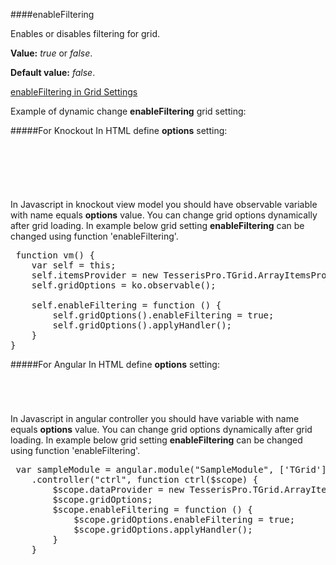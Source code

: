 ﻿####enableFiltering

Enables or disables filtering for grid. 

**Value:** *true* or *false*.

**Default value:** *false*.

[enableFiltering in Grid Settings](#!/GridSettings/enableFiltering)

Example of dynamic change **enableFiltering** grid setting:

#####For Knockout
In HTML define **options** setting:

<pre class="brush: html">
	<div id="test-knockout" data-bind="tgrid: { provider: itemsProvider, options: gridOptions}">
	</div>
</pre>
#####
In Javascript in knockout view model you should have observable variable with name equals **options** value. 
You can change grid options dynamically after grid loading. In example below grid setting **enableFiltering**
can be changed using function 'enableFiltering'.

<pre class="brush: js">
 function vm() {
    var self = this;
    self.itemsProvider = new TesserisPro.TGrid.ArrayItemsProvider(items);
    self.gridOptions = ko.observable();

    self.enableFiltering = function () {
        self.gridOptions().enableFiltering = true;
        self.gridOptions().applyHandler();
	}
}
</pre>

#####For Angular
In HTML define **options** setting:
<pre class="brush: html">
	<t-grid id="test-angular" provider="itemsProvider" options="gridOptions">
	</t-grid>
</pre>
#####
In Javascript in angular controller you should have variable with name equals **options** value. 
You can change grid options dynamically after grid loading. In example below grid setting **enableFiltering**
can be changed using function 'enableFiltering'.

<pre class="brush:js">
 var sampleModule = angular.module("SampleModule", ['TGrid'])
    .controller("ctrl", function ctrl($scope) {
        $scope.dataProvider = new TesserisPro.TGrid.ArrayItemsProvider(items);
        $scope.gridOptions;
		$scope.enableFiltering = function () {
            $scope.gridOptions.enableFiltering = true;
            $scope.gridOptions.applyHandler();
		}
	}
</pre>

#####

<script type="text/javascript">
    SyntaxHighlighter.highlight();
</script>